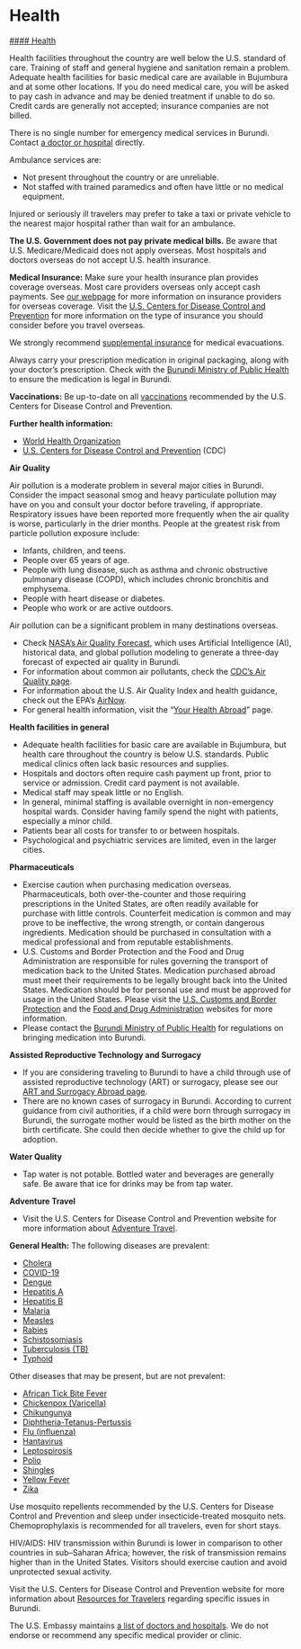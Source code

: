 # Health

[#### Health](javascript:void(0); "Health")

Health facilities throughout the country are well below the U.S. standard of care. Training of staff and general hygiene and sanitation remain a problem. Adequate health facilities for basic medical care are available in Bujumbura and at some other locations. If you do need medical care, you will be asked to pay cash in advance and may be denied treatment if unable to do so. Credit cards are generally not accepted; insurance companies are not billed.

There is no single number for emergency medical services in Burundi. Contact [a doctor or hospital](https://bi.usembassy.gov/u-s-citizen-services/doctors/) directly.

Ambulance services are:

* Not present throughout the country or are unreliable.
* Not staffed with trained paramedics and often have little or no medical equipment.

Injured or seriously ill travelers may prefer to take a taxi or private vehicle to the nearest major hospital rather than wait for an ambulance.

**The U.S. Government does not pay private medical bills.** Be aware that U.S. Medicare/Medicaid does not apply overseas. Most hospitals and doctors overseas do not accept U.S. health insurance.

**Medical Insurance:** Make sure your health insurance plan provides coverage overseas. Most care providers overseas only accept cash payments. See [our webpage](http://travel.state.gov/content/passports/en/go/health/insurance-providers.html) for more information on insurance providers for overseas coverage. Visit the [U.S. Centers for Disease Control and Prevention](https://wwwnc.cdc.gov/travel/page/insurance) for more information on the type of insurance you should consider before you travel overseas.

We strongly recommend [supplemental insurance](http://travel.state.gov/content/passports/english/go/health/insurance-providers.html) for medical evacuations.

Always carry your prescription medication in original packaging, along with your doctor’s prescription. Check with the [Burundi Ministry of Public Health](https://cousp-minisante.gov.bi/) to ensure the medication is legal in Burundi.

**Vaccinations:** Be up-to-date on all [vaccinations](http://wwwnc.cdc.gov/travel/page/vaccinations.htm) recommended by the U.S. Centers for Disease Control and Prevention.

**Further health information:**

* [World Health Organization](https://www.who.int/countries/)
* [U.S. Centers for Disease Control and Prevention](http://wwwnc.cdc.gov/travel/) (CDC)

**Air Quality**

Air pollution is a moderate problem in several major cities in Burundi. Consider the impact seasonal smog and heavy particulate pollution may have on you and consult your doctor before traveling, if appropriate. Respiratory issues have been reported more frequently when the air quality is worse, particularly in the drier months. People at the greatest risk from particle pollution exposure include:

* Infants, children, and teens.
* People over 65 years of age.
* People with lung disease, such as asthma and chronic obstructive pulmonary disease (COPD), which includes chronic bronchitis and emphysema.
* People with heart disease or diabetes.
* People who work or are active outdoors.

Air pollution can be a significant problem in many destinations overseas.

* Check [NASA’s Air Quality Forecast](https://aeronet.gsfc.nasa.gov/new_web/aqforecast), which uses Artificial Intelligence (AI), historical data, and global pollution modeling to generate a three-day forecast of expected air quality in Burundi.
* For information about common air pollutants, check the [CDC’s Air Quality page](https://www.cdc.gov/air-quality/pollutants/).
* For information about the U.S. Air Quality Index and health guidance, check out the EPA’s [AirNow](https://www.airnow.gov/aqi/aqi-basics/).
* For general health information, visit the “[Your Health Abroad](https://travel.state.gov/content/travel/en/international-travel/before-you-go/your-health-abroad.html)” page.

**Health facilities in general**

* Adequate health facilities for basic care are available in Bujumbura, but health care throughout the country is below U.S. standards. Public medical clinics often lack basic resources and supplies.
* Hospitals and doctors often require cash payment up front, prior to service or admission. Credit card payment is not available.
* Medical staff may speak little or no English.
* In general, minimal staffing is available overnight in non-emergency hospital wards. Consider having family spend the night with patients, especially a minor child.
* Patients bear all costs for transfer to or between hospitals.
* Psychological and psychiatric services are limited, even in the larger cities.

**Pharmaceuticals**

* Exercise caution when purchasing medication overseas. Pharmaceuticals, both over-the-counter and those requiring prescriptions in the United States, are often readily available for purchase with little controls. Counterfeit medication is common and may prove to be ineffective, the wrong strength, or contain dangerous ingredients. Medication should be purchased in consultation with a medical professional and from reputable establishments.
* U.S. Customs and Border Protection and the Food and Drug Administration are responsible for rules governing the transport of medication back to the United States. Medication purchased abroad must meet their requirements to be legally brought back into the United States. Medication should be for personal use and must be approved for usage in the United States. Please visit the [U.S. Customs and Border Protection](https://www.cbp.gov/travel/us-citizens/know-before-you-go/prohibited-and-restricted-items) and the [Food and Drug Administration](https://www.fda.gov/drugs/resourcesforyou/consumers/buyingusingmedicinesafely/buyingmedicinefromoutsidetheunitedstates/default.htm) websites for more information.
* Please contact the [Burundi Ministry of Public Health](https://cousp-minisante.gov.bi/) for regulations on bringing medication into Burundi.

**Assisted Reproductive Technology and Surrogacy**

* If you are considering traveling to Burundi to have a child through use of assisted reproductive technology (ART) or surrogacy, please see our [ART and Surrogacy Abroad page](https://travel.state.gov/content/travel/en/legal/travel-legal-considerations/us-citizenship/Assisted-Reproductive-Technology-ART-Surrogacy-Abroad.html).
* There are no known cases of surrogacy in Burundi. According to current guidance from civil authorities, if a child were born through surrogacy in Burundi, the surrogate mother would be listed as the birth mother on the birth certificate. She could then decide whether to give the child up for adoption.

**Water Quality**

* Tap water is not potable. Bottled water and beverages are generally safe. Be aware that ice for drinks may be from tap water.

**Adventure Travel**

* Visit the U.S. Centers for Disease Control and Prevention website for more information about [Adventure Travel](https://wwwnc.cdc.gov/travel/page/adventure).

**General Health:** The following diseases are prevalent:

* [Cholera](https://wwwnc.cdc.gov/travel/diseases/cholera)
* [COVID-19](https://wwwnc.cdc.gov/travel/diseases/covid19)
* [Dengue](https://wwwnc.cdc.gov/travel/diseases/dengue)
* [Hepatitis A](https://wwwnc.cdc.gov/travel/diseases/hepatitis-a)
* [Hepatitis B](https://wwwnc.cdc.gov/travel/diseases/hepatitis-b)
* [Malaria](https://wwwnc.cdc.gov/travel/diseases/malaria)
* [Measles](https://wwwnc.cdc.gov/travel/diseases/measles)
* [Rabies](https://wwwnc.cdc.gov/travel/diseases/rabies)
* [Schistosomiasis](https://wwwnc.cdc.gov/travel/diseases/schistosomiasis)
* [Tuberculosis (TB)](https://wwwnc.cdc.gov/travel/diseases/tuberculosis)
* [Typhoid](https://wwwnc.cdc.gov/travel/diseases/typhoid)

Other diseases that may be present, but are not prevalent:

* [African Tick Bite Fever](https://wwwnc.cdc.gov/travel/diseases/african-tick-bite-fever)
* [Chickenpox (Varicella)](https://www.cdc.gov/vaccines/vpd/varicella/public/index.html)
* [Chikungunya](https://wwwnc.cdc.gov/travel/diseases/chikungunya)
* [Diphtheria-Tetanus-Pertussis](https://www.cdc.gov/vaccines/vpd/dtap-tdap-td/public/index.html)
* [Flu (influenza)](https://www.cdc.gov/flu/prevent/vaccinations.htm)
* [Hantavirus](https://wwwnc.cdc.gov/travel/diseases/hantavirus)
* [Leptospirosis](https://wwwnc.cdc.gov/travel/diseases/leptospirosis)
* [Polio](https://www.cdc.gov/vaccines/vpd/polio/index.html)
* [Shingles](https://www.cdc.gov/vaccines/vpd/shingles/public/shingrix/index.html)
* [Yellow Fever](https://wwwnc.cdc.gov/travel/diseases/yellow-fever)
* [Zika](https://wwwnc.cdc.gov/travel/diseases/zika)

Use mosquito repellents recommended by the U.S. Centers for Disease Control and Prevention and sleep under insecticide-treated mosquito nets. Chemoprophylaxis is recommended for all travelers, even for short stays.

HIV/AIDS: HIV transmission within Burundi is lower in comparison to other countries in sub–Saharan Africa; however, the risk of transmission remains higher than in the United States. Visitors should exercise caution and avoid unprotected sexual activity.

Visit the U.S. Centers for Disease Control and Prevention website for more information about [Resources for Travelers](https://wwwnc.cdc.gov/travel/page/traveler-information-center) regarding specific issues in Burundi.

The U.S. Embassy maintains [a list of doctors and hospitals](https://bi.usembassy.gov/u-s-citizen-services/doctors/). We do not endorse or recommend any specific medical provider or clinic.